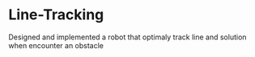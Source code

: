 # Line-Tracking
Designed and implemented a robot that optimaly track line and solution when encounter an obstacle
